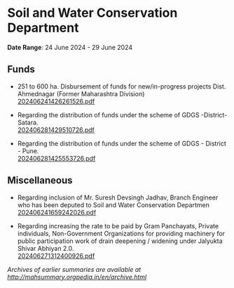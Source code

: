 # Soil and Water Conservation Department

**Date Range**: 24 June 2024 - 29 June 2024


## Funds
- 251 to 600 ha. Disbursement of funds for new/in-progress projects Dist. Ahmednagar (Former Maharashtra Division)\
  [202406241426261526.pdf](https://gr.maharashtra.gov.in/Site/Upload/Government%20Resolutions/English/202406241426261526.pdf)

- Regarding the distribution of funds under the scheme of GDGS -District-Satara.\
  [202406281429510726.pdf](https://gr.maharashtra.gov.in/Site/Upload/Government%20Resolutions/English/202406281429510726..pdf)

- Regarding the distribution of funds under the scheme of GDGS - District - Pune.\
  [202406281425553726.pdf](https://gr.maharashtra.gov.in/Site/Upload/Government%20Resolutions/English/202406281425553726.pdf)

## Miscellaneous
- Regarding inclusion of Mr. Suresh Devsingh Jadhav, Branch Engineer who has been deputed to Soil and Water Conservation Departmen\
  [202406241659242026.pdf](https://gr.maharashtra.gov.in/Site/Upload/Government%20Resolutions/English/202406241659242026.pdf)

- Regarding increasing the rate to be paid by Gram Panchayats, Private individuals, Non-Government Organizations for providing machinery for public participation work of drain deepening / widening under Jalyukta Shivar Abhiyan 2.0.\
  [202406271312400926.pdf](https://gr.maharashtra.gov.in/Site/Upload/Government%20Resolutions/English/202406271312400926.pdf)


*Archives of earlier summaries are available at http://mahsummary.orgpedia.in/en/archive.html*